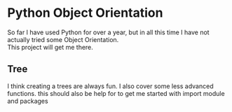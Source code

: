 # Python Object Orientation

So far I have used Python for over a year, but in all this time I have not actually tried some Object Orientation.   
This project will get me there.


## Tree

I think creating a trees are always fun. I also cover some less advanced functions.
this should also be help for to get me started with import module and packages



